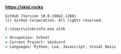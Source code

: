 **https://skid.rocks**
```
GitHub [Version 10.0.19042.1288]
(c) GitHub Corporation. All rights reserved.

C:\Users\ulnk>info.exe ulnk
```
```cmd
> Occupation: School
> Current Project: skidcord
> Languages: Python, Lua, Javascript, Visual Basic
